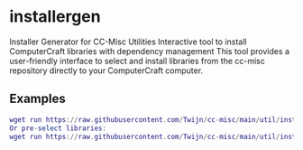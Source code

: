 # installergen

Installer Generator for CC-Misc Utilities Interactive tool to install ComputerCraft libraries with dependency management This tool provides a user-friendly interface to select and install libraries from the cc-misc repository directly to your ComputerCraft computer.

## Examples

```lua
wget run https://raw.githubusercontent.com/Twijn/cc-misc/main/util/installergen.lua
Or pre-select libraries:
wget run https://raw.githubusercontent.com/Twijn/cc-misc/main/util/installergen.lua cmd s
```

